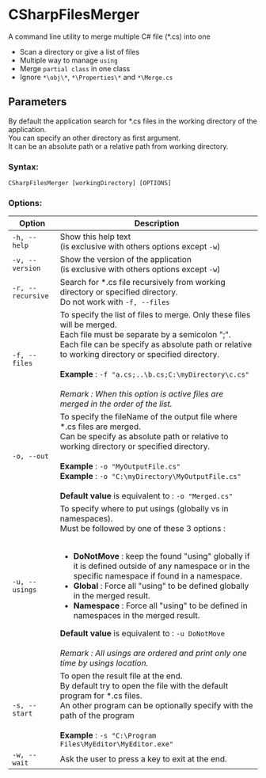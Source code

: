 # CSharpFilesMerger
A command line utility to merge multiple C# file (*.cs) into one

* Scan a directory or give a list of files
* Multiple way to manage `using`
* Merge `partial class` in one class
* Ignore `*\obj\*`, `*\Properties\*` and `*\Merge.cs`

## Parameters
By default the application search for *.cs files in the working directory of the application.\
You can specify an other directory as first argument.\
It can be an absolute path or a relative path from working directory.

### Syntax:
```CSharpFilesMerger [workingDirectory] [OPTIONS]```

### Options:  
|Option           | Description |
|-----------------|-------------|
| `-h, --help`      | Show this help text<br />(is exclusive with others options except `-w`)|
| `-v, --version`   | Show the version of the application<br />(is exclusive with others options except `-w`)|
| `-r, --recursive` | Search for *.cs file recursively from working directory or specified directory.<br />Do not work with `-f, --files`|
| `-f, --files`     | To specify the list of files to merge. Only these files will be merged.<br />Each file must be separate by a semicolon ";". <br />Each file can be specify as absolute path or relative to working directory or specified directory.<br /><br />**Example** : `-f "a.cs;..\b.cs;C:\myDirectory\c.cs"`<br /><br />*Remark : When this option is active files are merged in the order of the list.*|
| `-o, --out`       | To specify the fileName of the output file where *.cs files are merged.<br />Can be specify as absolute path or relative to working directory or specified directory.<br /><br />**Example** : `-o "MyOutputFile.cs"`<br />**Example** : `-o "C:\myDirectory\MyOutputFile.cs"`<br /><br />**Default value** is equivalent to : `-o "Merged.cs"`|
| `-u, --usings`    | To specify where to put usings (globally vs in namespaces).<br />Must be followed by one of these 3 options :<br /><br /><ul><li>**DoNotMove** : keep the found "using" globally if it is defined outside of any namespace or in the specific namespace if found in a namespace.</li><li>**Global**    : Force all "using" to be defined globally in the merged result.</li><li>**Namespace** : Force all "using" to be defined in namespaces in the merged result.</li></ul>**Default value** is equivalent to : `-u DoNotMove`<br /><br />*Remark : All usings are ordered and print only one time by usings location.*|
| `-s, --start`     | To open the result file at the end.<br />By default try to open the file with the default program for *.cs files.<br />An other program can be optionally specify with the path of the program<br /><br />**Example** : `-s "C:\Program Files\MyEditor\MyEditor.exe"`|
| `-w, --wait`      | Ask the user to press a key to exit at the end. |
